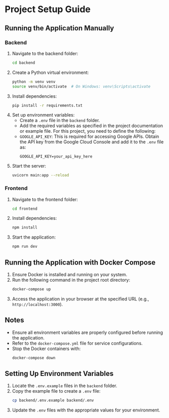 # Project Setup Guide

## Running the Application Manually

### Backend
1. Navigate to the backend folder:
    ```bash
    cd backend
    ```
2. Create a Python virtual environment:
    ```bash
    python -m venv venv
    source venv/bin/activate  # On Windows: venv\Scripts\activate
    ```
3. Install dependencies:
    ```bash
    pip install -r requirements.txt
    ```
4. Set up environment variables:
    - Create a `.env` file in the `backend` folder.
    - Add the required variables as specified in the project documentation or example file. For this project, you need to define the following:
    - `GOOGLE_API_KEY`: This is required for accessing Google APIs. Obtain the API key from the Google Cloud Console and add it to the `.env` file as:
        ```
        GOOGLE_API_KEY=your_api_key_here
        ```
5. Start the server:
    ```bash
    uvicorn main:app --reload
    ```

### Frontend
1. Navigate to the frontend folder:
    ```bash
    cd frontend
    ```
2. Install dependencies:
    ```bash
    npm install
    ```
4. Start the application:
    ```bash
    npm run dev
    ```

## Running the Application with Docker Compose
1. Ensure Docker is installed and running on your system.
2. Run the following command in the project root directory:
    ```bash
    docker-compose up
    ```
3. Access the application in your browser at the specified URL (e.g., `http://localhost:3000`).

## Notes
- Ensure all environment variables are properly configured before running the application.
- Refer to the `docker-compose.yml` file for service configurations.
- Stop the Docker containers with:
  ```bash
  docker-compose down
  ```

## Setting Up Environment Variables
1. Locate the `.env.example` files in the `backend` folder.
2. Copy the example file to create a `.env` file:
    ```bash
    cp backend/.env.example backend/.env
    ```
3. Update the `.env` files with the appropriate values for your environment.